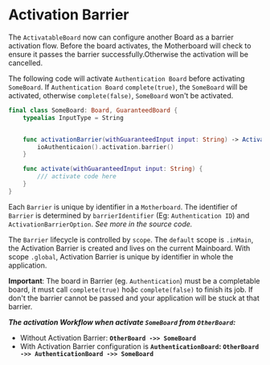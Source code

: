 # Activation Barrier

The `ActivatableBoard` now can configure another Board as a barrier activation flow. Before the board activates, the Motherboard will check to ensure it passes the barrier successfully.Otherwise the activation will be cancelled.

The following code will activate `Authentication Board` before activating `SomeBoard`. If `Authentication Board` `complete(true)`, the `SomeBoard` will be activated, otherwise `complete(false)`, `SomeBoard` won't be activated.

```swift
final class SomeBoard: Board, GuaranteedBoard {
    typealias InputType = String


    func activationBarrier(withGuaranteedInput input: String) -> ActivationBarrier? {
        ioAuthenticaion().activation.barrier()
    }

    func activate(withGuaranteedInput input: String) {
        /// activate code here
    }
}
```

Each `Barrier` is unique by identifier in a `Motherboard`. The identifier of `Barrier` is determined by `barrierIdentifier` (Eg: `Authentication ID`) and `ActivationBarrierOption`. *See more in the source code.*

The `Barrier` lifecycle is controlled by `scope`. The `default` scope is `.inMain`, the Activation Barrier is created and lives on the current Mainboard. With scope `.global`, Activation Barrier is unique by identifier in whole the application.

**Important**: The board in Barrier (eg. `Authentication`) must be a completable board, it must call `complete(true)` hoặc `complete(false)` to finish its job. If don't the barrier cannot be passed and your application will be stuck at that barrier.

***The activation Workflow when activate `SomeBoard` from `OtherBoard`:***

- Without Activation Barrier: **`OtherBoard ->> SomeBoard`**
- With Activation Barrier configuration is **`AuthenticationBoard`: `OtherBoard ->> AuthenticationBoard ->> SomeBoard`**
